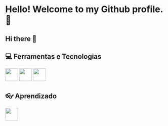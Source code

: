 # Hello! Welcome to my Github profile. 👋
## Hi there 👋

## 💻 Ferramentas e Tecnologias
<img loading = "lazy" src="https://cdn.jsdelivr.net/gh/devicons/devicon@latest/icons/html5/html5-original-wordmark.svg" width = "40" heith = "40"/>
<img loading = "lazy" src="https://cdn.jsdelivr.net/gh/devicons/devicon@latest/icons/css3/css3-original-wordmark.svg" width = "40" heith = "40" />
<img loading = "lazy" src="https://cdn.jsdelivr.net/gh/devicons/devicon@latest/icons/java/java-original-wordmark.svg" width = "40" heith = "40" />

## 👓 Aprendizado
<img loading = "lazy" src="https://cdn.jsdelivr.net/gh/devicons/devicon@latest/icons/spring/spring-original-wordmark.svg" width = "40" heith = "40" />
          

<!--
**lucasil/lucasil** is a ✨ _special_ ✨ repository because its `README.md` (this file) appears on your GitHub profile.

Here are some ideas to get you started:

- 🔭 I’m currently working on ...
- 🌱 I’m currently learning ...
- 👯 I’m looking to collaborate on ...
- 🤔 I’m looking for help with ...
- 💬 Ask me about ...
- 📫 How to reach me: ...
- 😄 Pronouns: ...
- ⚡ Fun fact: ...
-->
